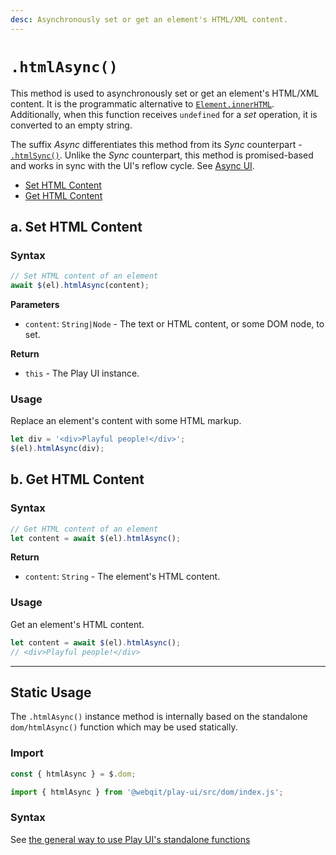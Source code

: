```yaml
---
desc: Asynchronously set or get an element's HTML/XML content.
---
```

# `.htmlAsync()`

This method is used to asynchronously set or get an element's HTML/XML content. It is the programmatic alternative to [`Element.innerHTML`](https://developer.mozilla.org/en-US/docs/Web/API/Element/innerHTML). Additionally, when this function receives `undefined` for a *set* operation, it is converted to an empty string.

The suffix *Async* differentiates this method from its *Sync* counterpart - [`.htmlSync()`](../htmlsync). Unlike the *Sync* counterpart, this method is promised-based and works in sync with the UI's reflow cycle. See [Async UI](../../concepts#async-ui).

+ [Set HTML Content](#a-set-html-content)
+ [Get HTML Content](#b-get-html-content)

## a. Set HTML Content

### Syntax

```js
// Set HTML content of an element
await $(el).htmlAsync(content);
```

**Parameters**

+ `content`: `String|Node` - The text or HTML content, or some DOM node, to set.

**Return**

+ `this` - The Play UI instance.

### Usage

Replace an element's content with some HTML markup.

```js
let div = '<div>Playful people!</div>';
$(el).htmlAsync(div);
```

## b. Get HTML Content

### Syntax

```js
// Get HTML content of an element
let content = await $(el).htmlAsync();
```

**Return**

+ `content`: `String` - The element's HTML content.

### Usage

Get an element's HTML content.

```js
let content = await $(el).htmlAsync();
// <div>Playful people!</div>
```

------

## Static Usage

The `.htmlAsync()` instance method is internally based on the standalone `dom/htmlAsync()` function which may be used statically.

### Import

```js
const { htmlAsync } = $.dom;
```
```js
import { htmlAsync } from '@webqit/play-ui/src/dom/index.js';
```

### Syntax

See [the general way to use Play UI's standalone functions](../../../quickstart#use-as-descrete-utilities)
